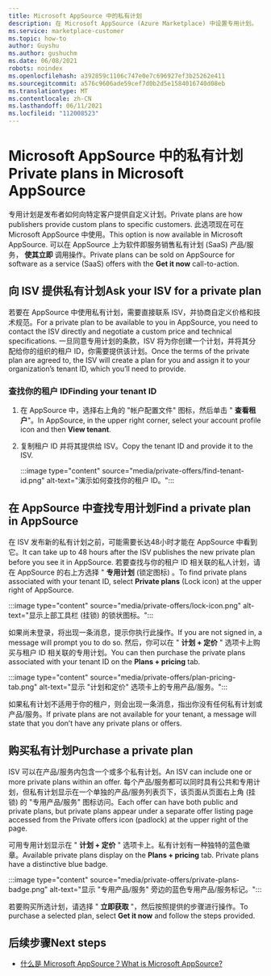 ```yaml
---
title: Microsoft AppSource 中的私有计划
description: 在 Microsoft AppSource (Azure Marketplace) 中设置专用计划。
ms.service: marketplace-customer
ms.topic: how-to
author: Guyshu
ms.author: gushuchm
ms.date: 06/08/2021
robots: noindex
ms.openlocfilehash: a392859c1106c747e0e7c696927ef3b25262e411
ms.sourcegitcommit: a576c9606ade59cef7d0b2d5e1584016740d08eb
ms.translationtype: MT
ms.contentlocale: zh-CN
ms.lasthandoff: 06/11/2021
ms.locfileid: "112008523"
---
```

# <a name="private-plans-in-microsoft-appsource"></a><span data-ttu-id="ea92a-103">Microsoft AppSource 中的私有计划</span><span class="sxs-lookup"><span data-stu-id="ea92a-103">Private plans in Microsoft AppSource</span></span>

<span data-ttu-id="ea92a-104">专用计划是发布者如何向特定客户提供自定义计划。</span><span class="sxs-lookup"><span data-stu-id="ea92a-104">Private plans are how publishers provide custom plans to specific customers.</span></span> <span data-ttu-id="ea92a-105">此选项现在可在 Microsoft AppSource 中使用。</span><span class="sxs-lookup"><span data-stu-id="ea92a-105">This option is now available in Microsoft AppSource.</span></span> <span data-ttu-id="ea92a-106">可以在 AppSource 上为软件即服务销售私有计划 (SaaS) 产品/服务， **使其立即** 调用操作。</span><span class="sxs-lookup"><span data-stu-id="ea92a-106">Private plans can be sold on AppSource for software as a service (SaaS) offers with the **Get it now** call-to-action.</span></span>

## <a name="ask-your-isv-for-a-private-plan"></a><span data-ttu-id="ea92a-107">向 ISV 提供私有计划</span><span class="sxs-lookup"><span data-stu-id="ea92a-107">Ask your ISV for a private plan</span></span>

<span data-ttu-id="ea92a-108">若要在 AppSource 中使用私有计划，需要直接联系 ISV，并协商自定义价格和技术规范。</span><span class="sxs-lookup"><span data-stu-id="ea92a-108">For a private plan to be available to you in AppSource, you need to contact the ISV directly and negotiate a custom price and technical specifications.</span></span> <span data-ttu-id="ea92a-109">一旦同意专用计划的条款，ISV 将为你创建一个计划，并将其分配给你的组织的租户 ID，你需要提供该计划。</span><span class="sxs-lookup"><span data-stu-id="ea92a-109">Once the terms of the private plan are agreed to, the ISV will create a plan for you and assign it to your organization’s tenant ID, which you’ll need to provide.</span></span>

### <a name="finding-your-tenant-id"></a><span data-ttu-id="ea92a-110">查找你的租户 ID</span><span class="sxs-lookup"><span data-stu-id="ea92a-110">Finding your tenant ID</span></span>

1. <span data-ttu-id="ea92a-111">在 AppSource 中，选择右上角的 "帐户配置文件" 图标，然后单击 " **查看租户**"。</span><span class="sxs-lookup"><span data-stu-id="ea92a-111">In AppSource, in the upper right corner, select your account profile icon and then **View tenant**.</span></span>
2. <span data-ttu-id="ea92a-112">复制租户 ID 并将其提供给 ISV。</span><span class="sxs-lookup"><span data-stu-id="ea92a-112">Copy the tenant ID and provide it to the ISV.</span></span>

    :::image type="content" source="media/private-offers/find-tenant-id.png" alt-text="演示如何查找你的租户 ID。":::

## <a name="find-a-private-plan-in-appsource"></a><span data-ttu-id="ea92a-114">在 AppSource 中查找专用计划</span><span class="sxs-lookup"><span data-stu-id="ea92a-114">Find a private plan in AppSource</span></span>

<span data-ttu-id="ea92a-115">在 ISV 发布新的私有计划之前，可能需要长达48小时才能在 AppSource 中看到它。</span><span class="sxs-lookup"><span data-stu-id="ea92a-115">It can take up to 48 hours after the ISV publishes the new private plan before you see it in AppSource.</span></span> <span data-ttu-id="ea92a-116">若要查找与你的租户 ID 相关联的私人计划，请在 AppSource 的右上方选择 " **专用计划** (锁定图标) 。</span><span class="sxs-lookup"><span data-stu-id="ea92a-116">To find private plans associated with your tenant ID, select **Private plans** (Lock icon) at the upper right of AppSource.</span></span>

:::image type="content" source="media/private-offers/lock-icon.png" alt-text="显示上部工具栏 (挂锁) 的锁状图标。":::

<span data-ttu-id="ea92a-118">如果尚未登录，将出现一条消息，提示你执行此操作。</span><span class="sxs-lookup"><span data-stu-id="ea92a-118">If you are not signed in, a message will prompt you to do so.</span></span> <span data-ttu-id="ea92a-119">然后，你可以在 " **计划 + 定价** " 选项卡上购买与租户 ID 相关联的专用计划。</span><span class="sxs-lookup"><span data-stu-id="ea92a-119">You can then purchase the private plans associated with your tenant ID on the **Plans + pricing** tab.</span></span>

:::image type="content" source="media/private-offers/plan-pricing-tab.png" alt-text="显示 &quot;计划和定价&quot; 选项卡上的专用产品/服务。":::

<span data-ttu-id="ea92a-121">如果私有计划不适用于你的租户，则会出现一条消息，指出你没有任何私有计划或产品/服务。</span><span class="sxs-lookup"><span data-stu-id="ea92a-121">If private plans are not available for your tenant, a message will state that you don’t have any private plans or offers.</span></span>

## <a name="purchase-a-private-plan"></a><span data-ttu-id="ea92a-122">购买私有计划</span><span class="sxs-lookup"><span data-stu-id="ea92a-122">Purchase a private plan</span></span>

<span data-ttu-id="ea92a-123">ISV 可以在产品/服务内包含一个或多个私有计划。</span><span class="sxs-lookup"><span data-stu-id="ea92a-123">An ISV can include one or more private plans within an offer.</span></span> <span data-ttu-id="ea92a-124">每个产品/服务都可以同时具有公共和专用计划，但私有计划显示在一个单独的产品/服务列表页下，该页面从页面右上角 (挂锁) 的 "专用产品/服务" 图标访问。</span><span class="sxs-lookup"><span data-stu-id="ea92a-124">Each offer can have both public and private plans, but private plans appear under a separate offer listing page accessed from the Private offers icon (padlock) at the upper right of the page.</span></span>

<span data-ttu-id="ea92a-125">可用专用计划显示在 " **计划 + 定价** " 选项卡上。私有计划有一种独特的蓝色徽章。</span><span class="sxs-lookup"><span data-stu-id="ea92a-125">Available private plans display on the **Plans + pricing** tab. Private plans have a distinctive blue badge.</span></span>

:::image type="content" source="media/private-offers/private-plans-badge.png" alt-text="显示 &quot;专用产品/服务&quot; 旁边的蓝色专用产品/服务标记。":::

<span data-ttu-id="ea92a-127">若要购买所选计划，请选择 " **立即获取** "，然后按照提供的步骤进行操作。</span><span class="sxs-lookup"><span data-stu-id="ea92a-127">To purchase a selected plan, select **Get it now** and follow the steps provided.</span></span>

## <a name="next-steps"></a><span data-ttu-id="ea92a-128">后续步骤</span><span class="sxs-lookup"><span data-stu-id="ea92a-128">Next steps</span></span>

- [<span data-ttu-id="ea92a-129">什么是 Microsoft AppSource？</span><span class="sxs-lookup"><span data-stu-id="ea92a-129">What is Microsoft AppSource?</span></span>](appsource-overview.md)

